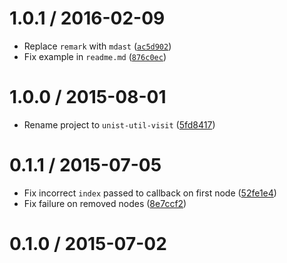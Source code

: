 <!--remark setext-->

<!--lint disable no-multiple-toplevel-headings-->

1.0.1 / 2016-02-09
==================

*   Replace `remark` with `mdast` ([`ac5d902`](https://github.com/wooorm/unist-util-visit/commit/ac5d902))
*   Fix example in `readme.md` ([`876c0ec`](https://github.com/wooorm/unist-util-visit/commit/876c0ec))

1.0.0 / 2015-08-01
==================

*   Rename project to `unist-util-visit` ([5fd8417](https://github.com/wooorm/unist-util-visit/commit/5fd8417))

0.1.1 / 2015-07-05
==================

*   Fix incorrect `index` passed to callback on first node ([52fe1e4](https://github.com/wooorm/mdast-util-visit/commit/52fe1e4))
*   Fix failure on removed nodes ([8e7ccf2](https://github.com/wooorm/mdast-util-visit/commit/8e7ccf2))

0.1.0 / 2015-07-02
==================
